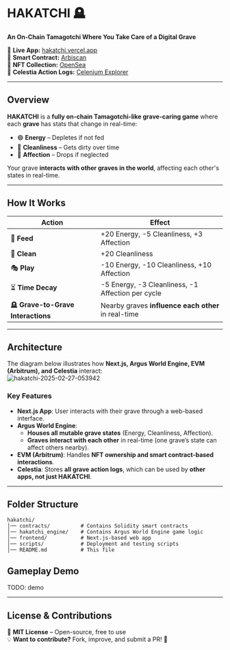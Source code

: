 # HAKATCHI 🪦  
**An On-Chain Tamagotchi Where You Take Care of a Digital Grave**  

🔗 **Live App:** [hakatchi.vercel.app](https://hakatchi.vercel.app/)  
🔗 **Smart Contract:** [Arbiscan](https://arbiscan.io/address/0x09F480718ED735f8A1A6a7b3fea186f54e40B2ac)  
🔗 **NFT Collection:** [OpenSea](https://opensea.io/collection/hakatchi)  
🔗 **Celestia Action Logs:** [Celenium Explorer](https://mocha-4.celenium.io/namespace/000000000000000000000000000000000000000048414b6154434845?tab=Blobs)  

---

## **Overview**  

**HAKATCHI** is a **fully on-chain Tamagotchi-like grave-caring game** where each **grave** has stats that change in real-time:  

- 🟢 **Energy** – Depletes if not fed  
- 🫧 **Cleanliness** – Gets dirty over time  
- 💛 **Affection** – Drops if neglected  

Your grave **interacts with other graves in the world**, affecting each other's states in real-time.  

---

## **How It Works**  

| Action      | Effect  |
|------------|---------|
| 🍚 **Feed** | +20 Energy, -5 Cleanliness, +3 Affection |
| 🧹 **Clean** | +20 Cleanliness |
| 🎭 **Play** | -10 Energy, -10 Cleanliness, +10 Affection |
| ⏳ **Time Decay** | -5 Energy, -3 Cleanliness, -1 Affection per cycle |
| 🪦 **Grave-to-Grave Interactions** | Nearby graves **influence each other** in real-time |

---

## **Architecture**  

The diagram below illustrates how **Next.js, Argus World Engine, EVM (Arbitrum), and Celestia** interact:  
 ![hakatchi-2025-02-27-053942](https://github.com/user-attachments/assets/0dcaca1f-418d-4320-91ea-7e9570c3a17b)


### **Key Features**
- **Next.js App**: User interacts with their grave through a web-based interface.  
- **Argus World Engine**:  
  - **Houses all mutable grave states** (Energy, Cleanliness, Affection).  
  - **Graves interact with each other** in real-time (one grave’s state can affect others nearby).  
- **EVM (Arbitrum)**: Handles **NFT ownership and smart contract-based interactions**.  
- **Celestia**: Stores **all grave action logs**, which can be used by **other apps, not just HAKATCHI**.  

---

## **Folder Structure**  

```
hakatchi/
│── contracts/          # Contains Solidity smart contracts
│── hakatchi_engine/    # Contains Argus World Engine game logic
│── frontend/           # Next.js-based web app
│── scripts/            # Deployment and testing scripts
│── README.md           # This file
```

## **Gameplay Demo**  

TODO: demo

---

## **License & Contributions**  

📜 **MIT License** – Open-source, free to use  
💡 **Want to contribute?** Fork, improve, and submit a PR! 🚀  

